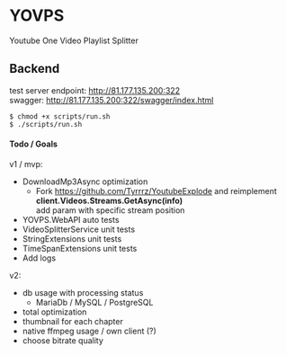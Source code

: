 # YOVPS
Youtube One Video Playlist Splitter

## Backend
test server endpoint: http://81.177.135.200:322 </br>
swagger: http://81.177.135.200:322/swagger/index.html

```
$ chmod +x scripts/run.sh
$ ./scripts/run.sh
```

#### Todo / Goals
v1 / mvp:
- DownloadMp3Async optimization 
  - Fork https://github.com/Tyrrrz/YoutubeExplode and reimplement **client.Videos.Streams.GetAsync(info)**<br>
  add param with specific stream position
- YOVPS.WebAPI auto tests
- VideoSplitterService unit tests
- StringExtensions unit tests
- TimeSpanExtensions unit tests
- Add logs

v2:
- db usage with processing status 
  - MariaDb / MySQL / PostgreSQL
- total optimization
- thumbnail for each chapter
- native ffmpeg usage / own client (?)
- choose bitrate quality
